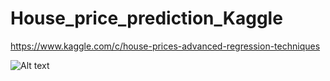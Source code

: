 # House_price_prediction_Kaggle

https://www.kaggle.com/c/house-prices-advanced-regression-techniques


![Alt text](https://www.dataquest.io/blog/content/images/2017/12/kaggle-amassachi.png)

